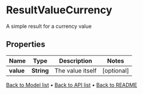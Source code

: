 

# ResultValueCurrency

A simple result for a currency value

## Properties

| Name | Type | Description | Notes |
|------------ | ------------- | ------------- | -------------|
|**value** | **String** | The value itself |  [optional] |



[Back to Model list](../README.md#documentation-for-models) &#8226; [Back to API list](../README.md#documentation-for-api-endpoints) &#8226; [Back to README](../README.md)



